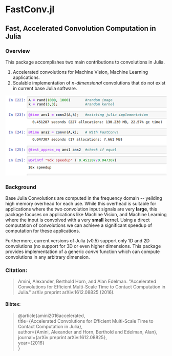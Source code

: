 # FastConv.jl
## Fast, Accelerated Convolution Computation in Julia



### Overview
This package accomplishes two main contributions to convolutions in Julia.

1. Accelerated convolutions for Machine Vision, Machine Learning applications.
2. Scalable implementation of *n-dimensional* convolutions that do not exist in current base Julia software. 

![alt text](fastconv.png "Logo Title Text 1")


### Background
Base Julia Convolutions are computed in the frequency domain -- yeilding high memory overhead for each use. While this overhead is suitable for applications where the two convolution input signals are very **large**, this package focuses on applications like Machine Vision, and Machine Learning where the input is convolved with a very **small** kernel. Using a direct computation of convolutions we can achieve a significant speedup of computation for these applications.

Furthermore, current versions of Julia (v0.5) support only 1D and 2D convolutions (no support for 3D or even higher dimensions. This package provides implementation of a generic *convn* function which can compute convolutions in any arbitrary dimension.


### Citation:
> Amini, Alexander, Berthold Horn, and Alan Edelman. "Accelerated Convolutions for Efficient Multi-Scale Time to Contact Computation in Julia." arXiv preprint arXiv:1612.08825 (2016).<br>

#### Bibtex: 
> @article{amini2016accelerated, <br>
>    title={Accelerated Convolutions for Efficient Multi-Scale Time to Contact Computation in Julia}, <br>
>    author={Amini, Alexander and Horn, Berthold and Edelman, Alan}, <br>
> journal={arXiv preprint arXiv:1612.08825}, <br>
> year={2016} <br>
> }
